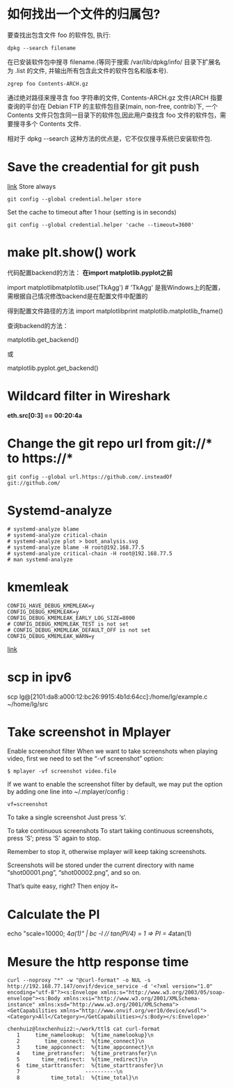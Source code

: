 # 如何找出一个文件的归属包?
要查找出包含文件 foo 的软件包, 执行:
```
dpkg --search filename
```
在已安装软件包中搜寻 filename.(等同于搜索 /var/lib/dpkg/info/ 目录下扩展名为 .list 的文件, 并输出所有包含此文件的软件包名和版本号).

```
zgrep foo Contents-ARCH.gz
```
通过绝对路径来搜寻含 foo 字符串的文件, Contents-ARCH.gz 文件(ARCH 指要查询的平台)在 Debian FTP 的主软件包目录(main, non-free, contrib)下, 一个 Contents 文件只包含同一目录下的软件包,因此用户查找含 foo 文件的软件包，需要搜寻多个 Contents 文件.

相对于 dpkg --search 这种方法的优点是，它不仅仅搜寻系统已安装软件包.

# Save the creadential for git push
[link](https://help.github.com/categories/managing-remotes/)
Store always
```
git config --global credential.helper store
```

Set the cache to timeout after 1 hour (setting is in seconds)
```
git config --global credential.helper 'cache --timeout=3600'
```

# make plt.show() work
代码配置backend的方法：
**在import matplotlib.pyplot之前**

import matplotlibmatplotlib.use('TkAgg')  # 'TkAgg' 是我Windows上的配置，需根据自己情况修改backend是在配置文件中配置的

得到配置文件路径的方法
import matplotlibprint
matplotlib.matplotlib_fname()

查询backend的方法：

matplotlib.get_backend()

或

matplotlib.pyplot.get_backend()

# Wildcard filter in Wireshark
**eth.src[0:3] == 00:20:4a**

# Change the git repo url from git://* to https://*
```
git config --global url.https://github.com/.insteadOf git://github.com/
```

# Systemd-analyze
```
# systemd-analyze blame
# systemd-analyze critical-chain
# systemd-analyze plot > boot_analysis.svg
# systemd-analyze blame -H root@192.168.77.5
# systemd-analyze critical-chain -H root@192.168.77.5
# man systemd-analyze
```

# kmemleak

```
CONFIG_HAVE_DEBUG_KMEMLEAK=y
CONFIG_DEBUG_KMEMLEAK=y
CONFIG_DEBUG_KMEMLEAK_EARLY_LOG_SIZE=8000
# CONFIG_DEBUG_KMEMLEAK_TEST is not set
# CONFIG_DEBUG_KMEMLEAK_DEFAULT_OFF is not set
CONFIG_DEBUG_KMEMLEAK_WARN=y
```
[link](https://www.kernel.org/doc/html/latest/dev-tools/kmemleak.html)

# scp in ipv6
scp lg@\[2101:da8:a000:12:bc26:9915:4b1d:64cc\]:/home/lg/example.c ~/home/lg/src

# Take screenshot in Mplayer

Enable screenshot filter
When we want to take screenshots when playing video, first we need to set the “-vf screenshot” option:

```
$ mplayer -vf screenshot video.file
```

If we want to enable the screenshot filter by default, we may put the option by adding one line into ~/.mplayer/config :

```
vf=screenshot
```

To take a single screenshot
Just press ‘s‘.

To take continuous screenshots
To start taking continuous screenshots, press ‘S‘; press ‘S‘ again to stop.

Remember to stop it, otherwise mplayer will keep taking screenshots.

Screenshots will be stored under the current directory with name “shot00001.png”, “shot00002.png”, and so on.

That’s quite easy, right? Then enjoy it~

# Calculate the PI
echo "scale=10000; 4*a(1)" | bc -l  // tan(PI/4) = 1 => PI = 4*atan(1)

# Mesure the http response time

```
curl --noproxy "*" -w "@curl-format" -o NUL -s http://192.168.77.147/onvif/device_service -d '<?xml version="1.0" encoding="utf-8"?><s:Envelope xmlns:s="http://www.w3.org/2003/05/soap-envelope"><s:Body xmlns:xsi="http://www.w3.org/2001/XMLSchema-instance" xmlns:xsd="http://www.w3.org/2001/XMLSchema"><GetCapabilities xmlns="http://www.onvif.org/ver10/device/wsdl"><Category>All</Category></GetCapabilities></s:Body></s:Envelope>'
```

```
chenhuiz@lnxchenhuiz2:~/work/ttl$ cat curl-format
   1     time_namelookup:  %{time_namelookup}\n
   2        time_connect:  %{time_connect}\n
   3     time_appconnect:  %{time_appconnect}\n
   4    time_pretransfer:  %{time_pretransfer}\n
   5       time_redirect:  %{time_redirect}\n
   6  time_starttransfer:  %{time_starttransfer}\n
   7                     ----------\n
   8          time_total:  %{time_total}\n
```
